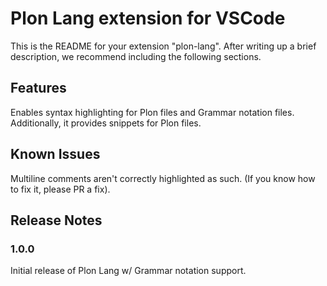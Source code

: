 # Plon Lang extension for VSCode

This is the README for your extension "plon-lang". After writing up a brief description, we recommend including the following sections.

## Features

Enables syntax highlighting for Plon files and Grammar notation files. Additionally, it provides snippets for Plon files.

## Known Issues

Multiline comments aren't correctly highlighted as such. (If you know how to fix it, please PR a fix).

## Release Notes

### 1.0.0

Initial release of Plon Lang w/ Grammar notation support.